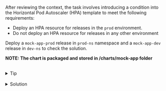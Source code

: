 After reviewing the context, the task involves introducing a condition into the Horizontal Pod Autoscaler (HPA) template to meet the following requirements:

- Deploy an HPA resource for releases in the `prod` environment.
- Do not deploy an HPA resource for releases in any other environment

Deploy a `mock-app-prod` release in `prod-ns` namespace and a `mock-app-dev` release in `dev-ns` to check the solution.

**NOTE: The chart is packaged and stored in /charts/mock-app folder**

<br>
<details><summary>Tip</summary>
<br>

You can use the value "environment" as the parameter for the condition.
The environment parameter will be provided during the installation of the release.


</details>


<br>
<details><summary>Solution</summary>
<br>

Update hpa.yaml template by adding the condition

```
{{- if eq .Values.environment "prod" }}
apiVersion: autoscaling/v2
kind: HorizontalPodAutoscaler
.
.
.
{{- end }}
```

Deploy 
```plain
helm -n prod-ns upgrade --install mock-app-prod /charts/mock-app/. --set environment=prod
```{{exec}}

```plain
helm -n prod-ns upgrade --install mock-app-dev /charts/mock-app/. --set environment=dev
```{{exec}}

</details>

